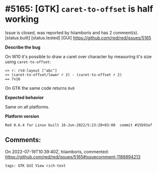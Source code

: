 
#5165: [GTK] `caret-to-offset` is half working
================================================================================
Issue is closed, was reported by hiiamboris and has 2 comment(s).
[status.built] [status.tested] [GUI]
<https://github.com/red/red/issues/5165>

**Describe the bug**

On W10 it's possible to draw a caret over character by measuring it's size using `caret-to-offset`:
```
>> r: rtd-layout ["abc"]
>> (caret-to-offset/lower r 2) - (caret-to-offset r 2)
== 7x16
```
On GTK the same code returns `0x0`

**Expected behavior**

Same on all platforms.

**Platform version**
```
Red 0.6.4 for Linux built 16-Jun-2022/5:23:20+03:00  commit #15b93af
```



Comments:
--------------------------------------------------------------------------------

On 2022-07-19T10:39:40Z, hiiamboris, commented:
<https://github.com/red/red/issues/5165#issuecomment-1188894213>

    tags: GTK GUI View rich-text

